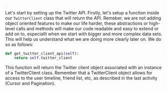 <img src="https://static01.nyt.com/images/2014/08/10/magazine/10wmt/10wmt-superJumbo-v4.jpg" style="zoom: 10%;" />

Let's start by setting up the Twitter API. Firstly, let's setup a function inside our `TwitterClient` class that will return the API. Remeber, we are not adding object oriented features to make our life harder, these abstractions or high-level calls and methods will make our code readable and easy to extend or add on to, especiallt when we start with bigger and more complex data sets. This will help us understand what we are doing more clearly later on. We do so as follows:

```python
def get_twitter_client_api(self):
    return self.twitter_client
```

This function will return the Twitter client object associated with an instance of a TwitterClient class. Remember that a TwitterClient object allows for access to the user timeline, friend list, etc, as described in the last activity (Cursor and Pagination).


